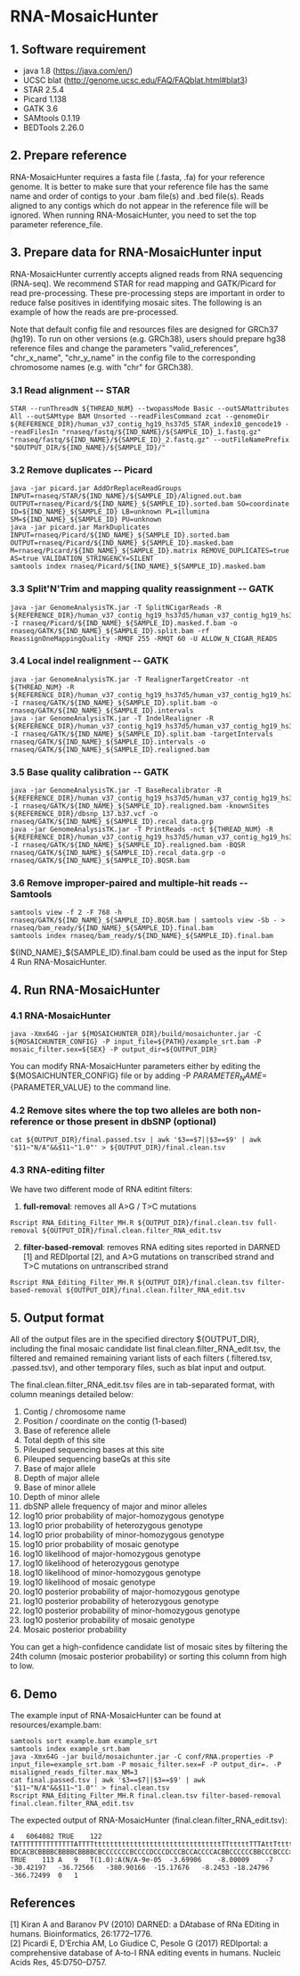 # RNA-MosaicHunter

## 1. Software requirement
- java 1.8 (https://java.com/en/)  
- UCSC blat (http://genome.ucsc.edu/FAQ/FAQblat.html#blat3)  
- STAR 2.5.4
- Picard 1.138
- GATK 3.6
- SAMtools 0.1.19
- BEDTools 2.26.0

## 2. Prepare reference
RNA-MosaicHunter requires a fasta file (.fasta, .fa) for your reference genome. It is better to make sure that your reference file has the same name and order of contigs to your .bam file(s) and .bed file(s). Reads aligned to any contigs which do not appear in the reference file will be ignored. When running RNA-MosaicHunter, you need to set the top parameter reference_file.

## 3. Prepare data for RNA-MosaicHunter input

RNA-MosaicHunter currently accepts aligned reads from RNA sequencing (RNA-seq). We recommend STAR for read mapping and GATK/Picard for read pre-processing. These pre-processing steps are important in order to reduce false positives in identifying mosaic sites. The following is an example of how the reads are pre-processed.  
  
Note that default config file and resources files are designed for GRCh37 (hg19). To run on other versions (e.g. GRCh38), users should prepare hg38 reference files and change the parameters "valid_references", "chr_x_name", "chr_y_name" in the config file to the corresponding chromosome names (e.g. with "chr" for GRCh38).  

### 3.1 Read alignment -- STAR
```
STAR --runThreadN ${THREAD_NUM} --twopassMode Basic --outSAMattributes All --outSAMtype BAM Unsorted --readFilesCommand zcat --genomeDir ${REFERENCE_DIR}/human_v37_contig_hg19_hs37d5_STAR_index10_gencode19 --readFilesIn "rnaseq/fastq/${IND_NAME}/${SAMPLE_ID}_1.fastq.gz" "rnaseq/fastq/${IND_NAME}/${SAMPLE_ID}_2.fastq.gz" --outFileNamePrefix "$OUTPUT_DIR/${IND_NAME}/${SAMPLE_ID}/"
```

### 3.2 Remove duplicates -- Picard
```
java -jar picard.jar AddOrReplaceReadGroups INPUT=rnaseq/STAR/${IND_NAME}/${SAMPLE_ID}/Aligned.out.bam OUTPUT=rnaseq/Picard/${IND_NAME}_${SAMPLE_ID}.sorted.bam SO=coordinate ID=${IND_NAME}_${SAMPLE_ID} LB=unknown PL=illumina SM=${IND_NAME}_${SAMPLE_ID} PU=unknown
java -jar picard.jar MarkDuplicates INPUT=rnaseq/Picard/${IND_NAME}_${SAMPLE_ID}.sorted.bam OUTPUT=rnaseq/Picard/${IND_NAME}_${SAMPLE_ID}.masked.bam M=rnaseq/Picard/${IND_NAME}_${SAMPLE_ID}.matrix REMOVE_DUPLICATES=true AS=true VALIDATION_STRINGENCY=SILENT
samtools index rnaseq/Picard/${IND_NAME}_${SAMPLE_ID}.masked.bam
```

### 3.3 Split'N'Trim and mapping quality reassignment -- GATK
```
java -jar GenomeAnalysisTK.jar -T SplitNCigarReads -R ${REFERENCE_DIR}/human_v37_contig_hg19_hs37d5/human_v37_contig_hg19_hs37d5.fasta -I rnaseq/Picard/${IND_NAME}_${SAMPLE_ID}.masked.f.bam -o rnaseq/GATK/${IND_NAME}_${SAMPLE_ID}.split.bam -rf ReassignOneMappingQuality -RMQF 255 -RMQT 60 -U ALLOW_N_CIGAR_READS
```

### 3.4 Local indel realignment -- GATK
```
java -jar GenomeAnalysisTK.jar -T RealignerTargetCreator -nt ${THREAD_NUM} -R ${REFERENCE_DIR}/human_v37_contig_hg19_hs37d5/human_v37_contig_hg19_hs37d5.fasta -I rnaseq/GATK/${IND_NAME}_${SAMPLE_ID}.split.bam -o rnaseq/GATK/${IND_NAME}_${SAMPLE_ID}.intervals
java -jar GenomeAnalysisTK.jar -T IndelRealigner -R ${REFERENCE_DIR}/human_v37_contig_hg19_hs37d5/human_v37_contig_hg19_hs37d5.fasta -I rnaseq/GATK/${IND_NAME}_${SAMPLE_ID}.split.bam -targetIntervals rnaseq/GATK/${IND_NAME}_${SAMPLE_ID}.intervals -o rnaseq/GATK/${IND_NAME}_${SAMPLE_ID}.realigned.bam
```

### 3.5 Base quality calibration -- GATK
```
java -jar GenomeAnalysisTK.jar -T BaseRecalibrator -R ${REFERENCE_DIR}/human_v37_contig_hg19_hs37d5/human_v37_contig_hg19_hs37d5.fasta -I rnaseq/GATK/${IND_NAME}_${SAMPLE_ID}.realigned.bam -knownSites ${REFERENCE_DIR}/dbsnp_137.b37.vcf -o rnaseq/GATK/${IND_NAME}_${SAMPLE_ID}.recal_data.grp
java -jar GenomeAnalysisTK.jar -T PrintReads -nct ${THREAD_NUM} -R ${REFERENCE_DIR}/human_v37_contig_hg19_hs37d5/human_v37_contig_hg19_hs37d5.fasta -I rnaseq/GATK/${IND_NAME}_${SAMPLE_ID}.realigned.bam -BQSR rnaseq/GATK/${IND_NAME}_${SAMPLE_ID}.recal_data.grp -o rnaseq/GATK/${IND_NAME}_${SAMPLE_ID}.BQSR.bam
```

### 3.6 Remove improper-paired and multiple-hit reads -- Samtools
```
samtools view -f 2 -F 768 -h rnaseq/GATK/${IND_NAME}_${SAMPLE_ID}.BQSR.bam | samtools view -Sb - > rnaseq/bam_ready/${IND_NAME}_${SAMPLE_ID}.final.bam
samtools index rnaseq/bam_ready/${IND_NAME}_${SAMPLE_ID}.final.bam
```
${IND_NAME}_${SAMPLE_ID}.final.bam could be used as the input for Step 4 Run RNA-MosaicHunter.

## 4. Run RNA-MosaicHunter
### 4.1 RNA-MosaicHunter
```
java -Xmx64G -jar ${MOSAICHUNTER_DIR}/build/mosaichunter.jar -C ${MOSAICHUNTER_CONFIG} -P input_file=${PATH}/example_srt.bam -P mosaic_filter.sex=${SEX} -P output_dir=${OUTPUT_DIR}
```

You can modify RNA-MosaicHunter parameters either by editing the ${MOSAICHUNTER_CONFIG} file or by adding -P ${PARAMETER_NAME}=${PARAMETER_VALUE} to the command line.

### 4.2 Remove sites where the top two alleles are both non-reference or those present in dbSNP (optional)
```
cat ${OUTPUT_DIR}/final.passed.tsv | awk '$3==$7||$3==$9' | awk '$11~"N/A"&&$11~"1.0"' > ${OUTPUT_DIR}/final.clean.tsv
```

### 4.3 RNA-editing filter
We have two different mode of RNA editint filters:
1. **full-removal**: removes all A>G / T>C mutations  

```
Rscript RNA_Editing_Filter_MH.R ${OUTPUT_DIR}/final.clean.tsv full-removal ${OUTPUT_DIR}/final.clean.filter_RNA_edit.tsv
```

2. **filter-based-removal**: removes RNA editing sites reported in DARNED [1] and REDIportal [2], and A>G mutations on transcribed strand and T>C mutations on untranscribed strand  

```
Rscript RNA_Editing_Filter_MH.R ${OUTPUT_DIR}/final.clean.tsv filter-based-removal ${OUTPUT_DIR}/final.clean.filter_RNA_edit.tsv
```

## 5. Output format

All of the output files are in the specified directory ${OUTPUT_DIR}, including the final mosaic candidate list final.clean.filter_RNA_edit.tsv, the filtered and remained remaining variant lists of each filters (.filtered.tsv, .passed.tsv), and other temporary files, such as blat input and output.


The final.clean.filter_RNA_edit.tsv files are in tab-separated format, with column meanings detailed below:  

1. Contig / chromosome name
2. Position / coordinate on the contig (1-based)
3. Base of reference allele
4. Total depth of this site
5. Pileuped sequencing bases at this site
6. Pileuped sequencing baseQs at this site
7. Base of major allele
8. Depth of major allele
9. Base of minor allele
10. Depth of minor allele
11. dbSNP allele frequency of major and minor alleles
12. log10 prior probability of major-homozygous genotype
13. log10 prior probability of heterozygous genotype
14. log10 prior probability of minor-homozygous genotype
15. log10 prior probability of mosaic genotype
16. log10 likelihood of major-homozygous genotype
17. log10 likelihood of heterozygous genotype
18. log10 likelihood of minor-homozygous genotype
19. log10 likelihood of mosaic genotype
20. log10 posterior probability of major-homozygous genotype
21. log10 posterior probability of heterozygous genotype
22. log10 posterior probability of minor-homozygous genotype
23. log10 posterior probability of mosaic genotype
24. Mosaic posterior probability

You can get a high-confidence candidate list of mosaic sites by filtering the 24th column (mosaic posterior probability) or sorting this column from high to low.
  
## 6. Demo
The example input of RNA-MosaicHunter can be found at resources/example.bam:
```
samtools sort example.bam example_srt
samtools index example_srt.bam
java -Xmx64G -jar build/mosaichunter.jar -C conf/RNA.properties -P input_file=example_srt.bam -P mosaic_filter.sex=F -P output_dir=. -P misaligned_reads_filter.max_NM=3
cat final.passed.tsv | awk '$3==$7||$3==$9' | awk '$11~"N/A"&&$11~"1.0"' > final.clean.tsv
Rscript RNA_Editing_Filter_MH.R final.clean.tsv filter-based-removal final.clean.filter_RNA_edit.tsv
```

The expected output of RNA-MosaicHunter (final.clean.filter_RNA_edit.tsv):
```
4	6064082	TRUE	122	TATTTTTTTTTTTTTTATTTTttttttttttttttttttttttttttttttttTTtttttTTTAttTttttatttttTTTTTAtTttTTTTTTAtTtatttttTtttttatatttttTttTt	BDCACBCBBBBCBBBBCBBBBCBCCCCCCCBCCCCDCCCDCCCBCCACCCCACBBCCCCCCBBCCCBCCC>BCCA>CACBCCDDBCDBBBBBBCDADBDDDDDBECDDDBABDDDDD=DDCH	TRUE	113	A	9	T(1.0):A(N/A-9e-05	-3.69906	-8.00009	-7	-30.42197	-36.72566	-380.90166	-15.17676	-8.2453	-18.24796	-366.72499	0	1
```

## References

[1] Kiran A and Baranov PV (2010) DARNED: a DAtabase of RNa EDiting in humans. Bioinformatics, 26:1772–1776.  
[2] Picardi E, D’Erchia AM, Lo Giudice C, Pesole G (2017) REDIportal: a comprehensive database of A-to-I RNA editing events in humans. Nucleic Acids Res, 45:D750–D757.  


